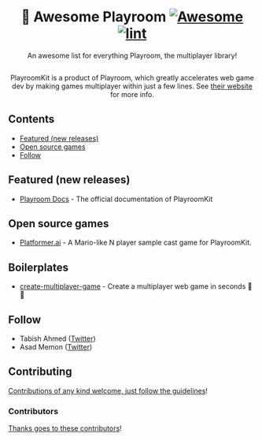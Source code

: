 <div align="center">

<!-- title -->

<!--lint ignore no-dead-urls-->

# 🏁 Awesome Playroom [![Awesome](https://awesome.re/badge.svg)](https://awesome.re) [![lint](https://github.com/grayhatdevelopers/awesome-playroom/actions/workflows/lint.yaml/badge.svg)](https://github.com/grayhatdevelopers/awesome-playroom/actions/workflows/lint.yaml)

<!-- subtitle -->

An awesome list for everything Playroom, the multiplayer library!

<!-- image -->

<a href="" target="_blank" rel="noopener noreferrer">
  <img src="" />
</a>

<!-- description -->

PlayroomKit is a product of Playroom, which greatly accelerates web game dev by making games multiplayer within just a few lines. See
[their website](https://joinplayroom.com) for more info.

</div>

<!-- TOC -->

## Contents

- [Featured (new releases)](#featured-new-releases)
- [Open source games](#open-source-games)
- [Follow](#follow)

<!-- CONTENT -->

## Featured (new releases)

- [Playroom Docs](https://docs.joinplayroom.com) - The official documentation of PlayroomKit

## Open source games

- [Platformer.ai](https://github.com/Muhammad-Saad12/platformer.ai) - A Mario-like N player sample cast game for PlayroomKit.

## Boilerplates

- [create-multiplayer-game](https://github.com/grayhatdevelopers/create-multiplayer-game) - Create a multiplayer web game in seconds 👾🚀

<!-- END CONTENT -->

## Follow

<!-- list people worth following on social sites (Twitter, LinkedIn, GitHub, YouTube etc.) -->

- Tabish Ahmed ([Twitter](https://twitter.com/TaabiTweets))
- Asad Memon ([Twitter](https://twitter.com/_asadmemon))

## Contributing

[Contributions of any kind welcome, just follow the guidelines](contributing.md)!

### Contributors

[Thanks goes to these contributors](https://github.com/grayhatdevelopers/awesome-playroom/graphs/contributors)!
